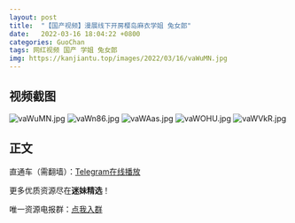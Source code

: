 ```yaml
---
layout: post
title:  "【国产视频】漫展线下开房樱岛麻衣学姐 兔女郎"
date:   2022-03-16 18:04:22 +0800
categories: GuoChan
tags: 网红视频 国产 学姐 兔女郎
img: https://kanjiantu.top/images/2022/03/16/vaWuMN.jpg
---
```



## 视频截图

![vaWuMN.jpg](https://kanjiantu.top/images/2022/03/16/vaWuMN.jpg)
![vaWn86.jpg](https://kanjiantu.top/images/2022/03/16/vaWn86.jpg)
![vaWAas.jpg](https://kanjiantu.top/images/2022/03/16/vaWAas.jpg)
![vaWOHU.jpg](https://kanjiantu.top/images/2022/03/16/vaWOHU.jpg)
![vaWVkR.jpg](https://kanjiantu.top/images/2022/03/16/vaWVkR.jpg)

## 正文

直通车（需翻墙）：[Telegram在线播放](https://t.me/mimeijingxuan/70)

更多优质资源尽在**迷妹精选**！

唯一资源电报群：[点我入群](https://t.me/mimeijingxuan)


